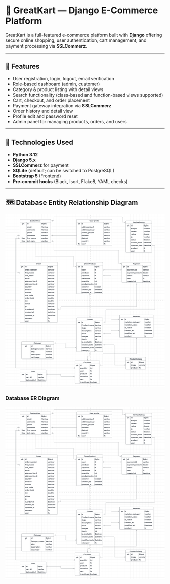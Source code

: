 # 🛒 GreatKart — Django E-Commerce Platform

GreatKart is a full-featured e-commerce platform built with **Django**  offering secure online shopping, user authentication, cart management, and payment processing via **SSLCommerz**.

---

## 🚀 Features

- User registration, login, logout, email verification
- Role-based dashboard (admin, customer)
- Category & product listing with detail views
- Search functionality (class-based and function-based views supported)
- Cart, checkout, and order placement
- Payment gateway integration via **SSLCommerz**
- Order history and detail view
- Profile edit and password reset
- Admin panel for managing products, orders, and users

---

## 🔐 Technologies Used

- **Python 3.12**
- **Django 5.x**
- **SSLCommerz** for payment
- **SQLite** (default; can be switched to PostgreSQL)
- **Bootstrap 5** (Frontend)
- **Pre-commit hooks** (Black, Isort, Flake8, YAML checks)

---
## 🗺️ Database Entity Relationship Diagram

![ERD](docs/Er-diagram.png)

<h3>Database ER Diagram</h3>
<p align="center">
  <img src="docs/Er-diagram.png" alt="ERD" width="800"/>
</p>
